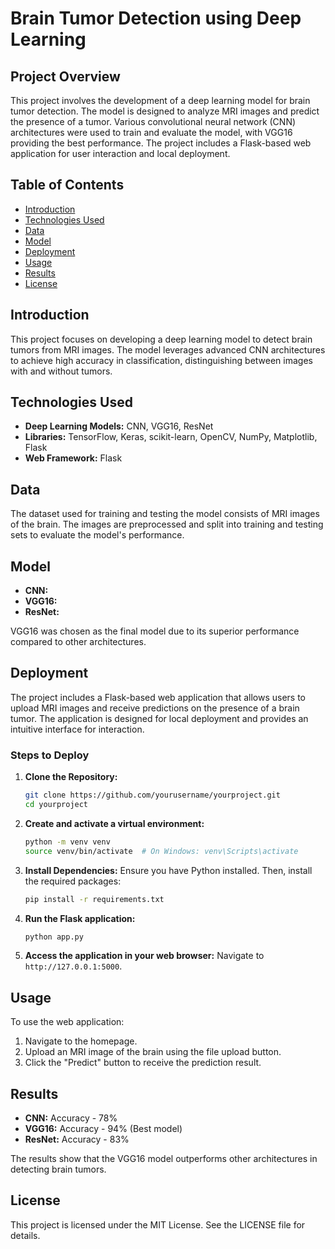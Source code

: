 # Brain Tumor Detection using Deep Learning

## Project Overview
This project involves the development of a deep learning model for brain tumor detection. The model is designed to analyze MRI images and predict the presence of a tumor. Various convolutional neural network (CNN) architectures were used to train and evaluate the model, with VGG16 providing the best performance. The project includes a Flask-based web application for user interaction and local deployment.

## Table of Contents
- [Introduction](#introduction)
- [Technologies Used](#technologies-used)
- [Data](#data)
- [Model](#model)
- [Deployment](#deployment)
- [Usage](#usage)
- [Results](#results)
- [License](#license)

## Introduction
This project focuses on developing a deep learning model to detect brain tumors from MRI images. The model leverages advanced CNN architectures to achieve high accuracy in classification, distinguishing between images with and without tumors.

## Technologies Used
- **Deep Learning Models:** CNN, VGG16, ResNet
- **Libraries:** TensorFlow, Keras, scikit-learn, OpenCV, NumPy, Matplotlib, Flask
- **Web Framework:** Flask

## Data
The dataset used for training and testing the model consists of MRI images of the brain. The images are preprocessed and split into training and testing sets to evaluate the model's performance.

## Model
- **CNN:** 
- **VGG16:** 
- **ResNet:** 

VGG16 was chosen as the final model due to its superior performance compared to other architectures.

## Deployment
The project includes a Flask-based web application that allows users to upload MRI images and receive predictions on the presence of a brain tumor. The application is designed for local deployment and provides an intuitive interface for interaction.

### Steps to Deploy
1. **Clone the Repository:**
    ```sh
    git clone https://github.com/yourusername/yourproject.git
    cd yourproject
    ```

2. **Create and activate a virtual environment:**
    ```sh
    python -m venv venv
    source venv/bin/activate  # On Windows: venv\Scripts\activate
    ```

3. **Install Dependencies:**
    Ensure you have Python installed. Then, install the required packages:
    ```sh
    pip install -r requirements.txt
    ```

4. **Run the Flask application:**
    ```sh
    python app.py
    ```

5. **Access the application in your web browser:**
    Navigate to `http://127.0.0.1:5000`.

## Usage
To use the web application:

1. Navigate to the homepage.
2. Upload an MRI image of the brain using the file upload button.
3. Click the "Predict" button to receive the prediction result.

## Results
- **CNN:** Accuracy - 78%
- **VGG16:** Accuracy - 94% (Best model)
- **ResNet:** Accuracy - 83%

The results show that the VGG16 model outperforms other architectures in detecting brain tumors.

## License
This project is licensed under the MIT License. See the LICENSE file for details.
